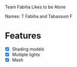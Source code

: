 Team Fabiha Likes to be Alone

Names: T Fabiha and Tabassum F

# Features
- [x] Shading models
- [x] Multiple lights
- [x] Mesh
